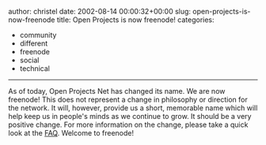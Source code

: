 author: christel
date: 2002-08-14 00:00:32+00:00
slug: open-projects-is-now-freenode
title: Open Projects is now freenode!
categories:
- community
- different
- freenode
- social
- technical
---

As of today, Open Projects Net has changed its name.  We are now freenode!
This does not represent a change in philosophy or direction for the network. It will, however, provide us a short, memorable name which will help keep us in people's minds as we continue to grow.  It should be a very positive change.
For more information on the change, please take a quick look at the  [FAQ](http://freenode.net/faq.shtml#namechange).  Welcome to freenode!
